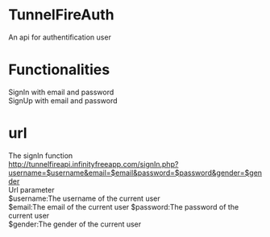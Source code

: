 # TunnelFireAuth
An api for authentification user
# Functionalities
SignIn with email and password</br>
SignUp with email and password
# url
The signIn function</br>
http://tunnelfireapi.infinityfreeapp.com/signIn.php?username=$username&email=$email&password=$password&gender=$gender</br>
Url parameter</br>
$username:The username of the current user</br>
$email:The email of the current user
$password:The password of the current user</br>
$gender:The gender of the current user




